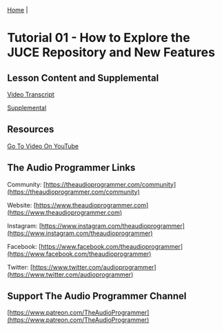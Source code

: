 [Home](../README.md) |

# Tutorial 01 - How to Explore the JUCE Repository and New Features

##  Lesson Content and Supplemental

[Video Transcript](./Transcript.md)

[Supplemental](./Supplemental.md)

## Resources
[Go To Video On YouTube](https://youtu.be/cJtx30ZRl_0)


## The Audio Programmer Links

Community:  [https://theaudioprogrammer.com/community](https://theaudioprogrammer.com/community)

Website: [https://www.theaudioprogrammer.com](https://www.theaudioprogrammer.com)

Instagram: [https://www.instagram.com/theaudioprogrammer](https://www.instagram.com/theaudioprogrammer)

Facebook: [https://www.facebook.com/theaudioprogrammer](https://www.facebook.com/theaudioprogrammer)

Twitter: [https://www.twitter.com/audioprogrammer](https://www.twitter.com/audioprogrammer)

## Support The Audio Programmer Channel

[https://www.patreon.com/TheAudioProgrammer](https://www.patreon.com/TheAudioProgrammer)